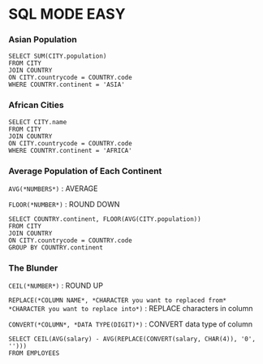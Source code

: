 # SQL MODE EASY

### Asian Population

    SELECT SUM(CITY.population)
    FROM CITY
    JOIN COUNTRY 
    ON CITY.countrycode = COUNTRY.code
    WHERE COUNTRY.continent = 'ASIA'

### African Cities

    SELECT CITY.name
    FROM CITY
    JOIN COUNTRY
    ON CITY.countrycode = COUNTRY.code
    WHERE COUNTRY.continent = 'AFRICA'

### Average Population of Each Continent

`AVG(*NUMBERS*)` : AVERAGE

`FLOOR(*NUMBER*)` : ROUND DOWN

    SELECT COUNTRY.continent, FLOOR(AVG(CITY.population))
    FROM CITY
    JOIN COUNTRY
    ON CITY.countrycode = COUNTRY.code
    GROUP BY COUNTRY.continent

### The Blunder

`CEIL(*NUMBER*)` : ROUND UP

`REPLACE(*COLUMN NAME*, *CHARACTER you want to replaced from* *CHARACTER you want to replace into*)` : REPLACE characters in column

`CONVERT(*COLUMN*, *DATA TYPE(DIGIT)*)` : CONVERT data type of column

    SELECT CEIL(AVG(salary) - AVG(REPLACE(CONVERT(salary, CHAR(4)), '0', '')))
    FROM EMPLOYEES
